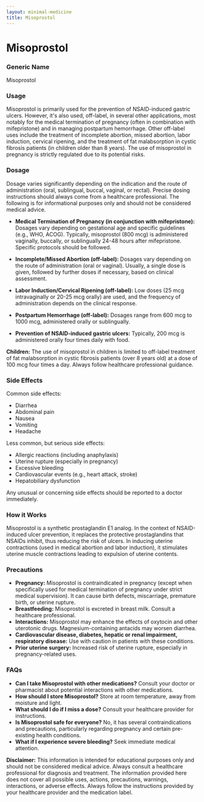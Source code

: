 ```yaml
---
layout: minimal-medicine
title: Misoprostol
---
```


# Misoprostol
### Generic Name
Misoprostol

### Usage

Misoprostol is primarily used for the prevention of NSAID-induced gastric ulcers.  However, it's also used, off-label, in several other applications, most notably for the medical termination of pregnancy (often in combination with mifepristone) and in managing postpartum hemorrhage.  Other off-label uses include the treatment of incomplete abortion, missed abortion, labor induction, cervical ripening, and the treatment of fat malabsorption in cystic fibrosis patients (in children older than 8 years).  The use of misoprostol in pregnancy is strictly regulated due to its potential risks.


### Dosage

Dosage varies significantly depending on the indication and the route of administration (oral, sublingual, buccal, vaginal, or rectal).  Precise dosing instructions should always come from a healthcare professional. The following is for informational purposes only and should not be considered medical advice.

* **Medical Termination of Pregnancy (in conjunction with mifepristone):** Dosages vary depending on gestational age and specific guidelines (e.g., WHO, ACOG).  Typically, misoprostol (800 mcg) is administered vaginally, buccally, or sublingually 24-48 hours after mifepristone. Specific protocols should be followed.

* **Incomplete/Missed Abortion (off-label):**  Dosages vary depending on the route of administration (oral or vaginal). Usually, a single dose is given, followed by further doses if necessary, based on clinical assessment.

* **Labor Induction/Cervical Ripening (off-label):** Low doses (25 mcg intravaginally or 20-25 mcg orally) are used, and the frequency of administration depends on the clinical response.

* **Postpartum Hemorrhage (off-label):** Dosages range from 600 mcg to 1000 mcg, administered orally or sublingually.

* **Prevention of NSAID-induced gastric ulcers:**  Typically, 200 mcg is administered orally four times daily with food.

**Children:**  The use of misoprostol in children is limited to off-label treatment of fat malabsorption in cystic fibrosis patients (over 8 years old) at a dose of 100 mcg four times a day.  Always follow healthcare professional guidance.


### Side Effects

Common side effects:

* Diarrhea
* Abdominal pain
* Nausea
* Vomiting
* Headache

Less common, but serious side effects:

* Allergic reactions (including anaphylaxis)
* Uterine rupture (especially in pregnancy)
* Excessive bleeding
* Cardiovascular events (e.g., heart attack, stroke)
* Hepatobiliary dysfunction

Any unusual or concerning side effects should be reported to a doctor immediately.


### How it Works

Misoprostol is a synthetic prostaglandin E1 analog.  In the context of NSAID-induced ulcer prevention, it replaces the protective prostaglandins that NSAIDs inhibit, thus reducing the risk of ulcers. In inducing uterine contractions (used in medical abortion and labor induction), it stimulates uterine muscle contractions leading to expulsion of uterine contents.


### Precautions

* **Pregnancy:** Misoprostol is contraindicated in pregnancy (except when specifically used for medical termination of pregnancy under strict medical supervision). It can cause birth defects, miscarriage, premature birth, or uterine rupture.
* **Breastfeeding:** Misoprostol is excreted in breast milk.  Consult a healthcare professional.
* **Interactions:** Misoprostol may enhance the effects of oxytocin and other uterotonic drugs. Magnesium-containing antacids may worsen diarrhea.
* **Cardiovascular disease, diabetes, hepatic or renal impairment, respiratory disease:**  Use with caution in patients with these conditions.
* **Prior uterine surgery:**  Increased risk of uterine rupture, especially in pregnancy-related uses.


### FAQs

* **Can I take Misoprostol with other medications?**  Consult your doctor or pharmacist about potential interactions with other medications.
* **How should I store Misoprostol?** Store at room temperature, away from moisture and light.
* **What should I do if I miss a dose?** Consult your healthcare provider for instructions.
* **Is Misoprostol safe for everyone?**  No, it has several contraindications and precautions, particularly regarding pregnancy and certain pre-existing health conditions.
* **What if I experience severe bleeding?** Seek immediate medical attention.

**Disclaimer:** This information is intended for educational purposes only and should not be considered medical advice.  Always consult a healthcare professional for diagnosis and treatment.  The information provided here does not cover all possible uses, actions, precautions, warnings, interactions, or adverse effects.  Always follow the instructions provided by your healthcare provider and the medication label.
